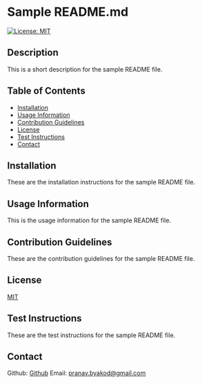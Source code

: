# Sample README.md
  [![License: MIT](https://img.shields.io/badge/License-MIT-yellow.svg)](https://opensource.org/licenses/MIT)
  ## Description 
  This is a short description for the sample README file.
  ## Table of Contents
  * [Installation](#installation)
  * [Usage Information](#usage)
  * [Contribution Guidelines](#guidelines)
  * [License](#license)
  * [Test Instructions](#testing)
  * [Contact](#contact)
  ## Installation
  These are the installation instructions for the sample README file.
  ## Usage Information
  This is the usage information for the sample README file.
  ## Contribution Guidelines
  These are the contribution guidelines for the sample README file.
  ## License
  [MIT](https://opensource.org/licenses/MIT)
  ## Test Instructions
  These are the test instructions for the sample README file.
  ## Contact
  Github: [Github](https://github.com/pbyakod)
  Email: pranav.byakod@gmail.com
